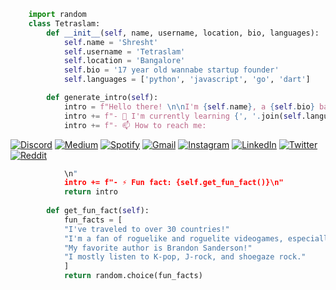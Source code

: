 ```python
    import random
    class Tetraslam:
        def __init__(self, name, username, location, bio, languages):
            self.name = 'Shresht'
            self.username = 'Tetraslam'
            self.location = 'Bangalore'
            self.bio = '17 year old wannabe startup founder'
            self.languages = ['python', 'javascript', 'go', 'dart']

        def generate_intro(self):
            intro = f"Hello there! \n\nI'm {self.name}, a {self.bio} based in {self.location}.\n\n"
            intro += f"- 🌱 I'm currently learning {', '.join(self.languages)}\n"
            intro += f"- 📫 How to reach me:
```
[![Discord](https://img.shields.io/badge/My&nbsp;Discord&nbsp;Server!-%235865F2.svg?style=for-the-badge&logo=discord&logoColor=white)](https://discord.gg/e5WeEVePHt) [![Medium](https://img.shields.io/badge/Medium&nbsp;Blog-12100E?style=for-the-badge&logo=medium&logoColor=white)](https://medium.com/@Tetraslam) [![Spotify](https://img.shields.io/badge/My&nbsp;Playlist-Spotify-1ED760?style=for-the-badge&logo=spotify&logoColor=white)](https://open.spotify.com/playlist/63yXZkbWd3SydPVQcaECZN?si=42105eaec8eb4639) [![Gmail](https://img.shields.io/badge/Write&nbsp;To&nbsp;Me&nbsp;On&nbsp;Gmail-D14836?style=for-the-badge&logo=gmail&logoColor=white)](mailto:bhowmickshresht@gmail.com) [![Instagram](https://img.shields.io/badge/Instagram-%23E4405F.svg?style=for-the-badge&logo=Instagram&logoColor=white)](https://instagram.com/skynovurm) [![LinkedIn](https://img.shields.io/badge/linkedin-%230077B5.svg?style=for-the-badge&logo=linkedin&logoColor=white)](https://linkedin.com/in/shreshtbhowmick) [![Twitter](https://img.shields.io/badge/Twitter-%231DA1F2.svg?style=for-the-badge&logo=Twitter&logoColor=white)](https://twitter.com/@Tetraslam) [![Reddit](https://img.shields.io/badge/Reddit-%23FF4500.svg?style=for-the-badge&logo=Reddit&logoColor=white)](https://reddit.com/u/TheWhiteRyder)
```python          
            \n"
            intro += f"- ⚡ Fun fact: {self.get_fun_fact()}\n"
            return intro
    
        def get_fun_fact(self):
            fun_facts = [
            "I've traveled to over 30 countries!"
            "I'm a fan of roguelike and roguelite videogames, especially Dead Cells and Hades."
            "My favorite author is Brandon Sanderson!"
            "I mostly listen to K-pop, J-rock, and shoegaze rock."
            ]
            return random.choice(fun_facts)

```
